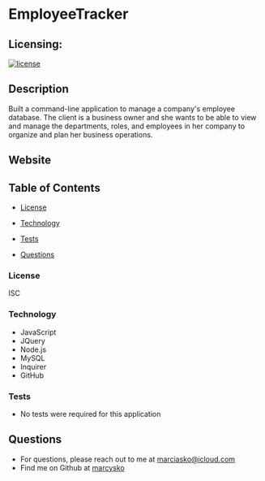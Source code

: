 # EmployeeTracker

## Licensing:
  [![license](https://img.shields.io/badge/license-ISC-yellow)](https://shields.io)

## Description
Built a command-line application to manage a company's employee database. The client is a business owner
and she wants to be able to view and manage the departments, roles, and employees in her company
to organize and plan her business operations.
## Website

## Table of Contents
 
  * [License](#License)
  
  * [Technology](#Technology)
  
  * [Tests](#Tests)
  
  * [Questions](#Questions)


### License
ISC
### Technology

- JavaScript
- JQuery 
- Node.js 
- MySQL 
- Inquirer
- GitHub 

### Tests
* No tests were required for this application

## Questions
* For questions, please reach out to me at marciasko@icloud.com
* Find me on Github at [marcysko](http://github.com/marcysko)

